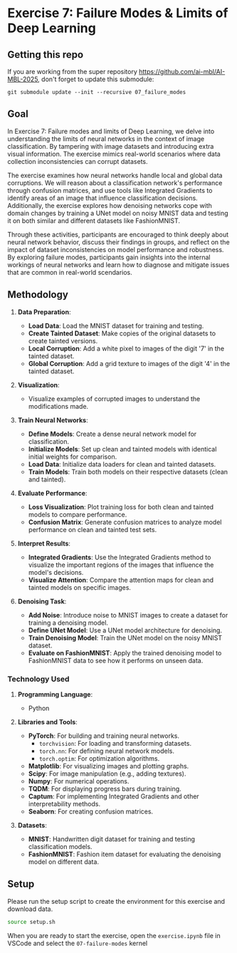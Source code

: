 # Exercise 7: Failure Modes & Limits of Deep Learning

## Getting this repo

If you are working from the super repository https://github.com/ai-mbl/AI-MBL-2025, don't forget to update this submodule:
```
git submodule update --init --recursive 07_failure_modes
```

## Goal
In Exercise 7: Failure modes and limits of Deep Learning, we delve into understanding the limits of neural networks in the context of image classification. By tampering with image datasets and introducing extra visual information. The exercise mimics real-world scenarios where data collection inconsistencies can corrupt datasets.

The exercise examines how neural networks handle local and global data corruptions. We will reason about a classification network's performance through confusion matrices, and use tools like Integrated Gradients to identify areas of an image that influence classification decisions. Additionally, the exercise explores how denoising networks cope with domain changes by training a UNet model on noisy MNIST data and testing it on both similar and different datasets like FashionMNIST. 

Through these activities, participants are encouraged to think deeply about neural network behavior, discuss their findings in groups, and reflect on the impact of dataset inconsistencies on model performance and robustness. By exploring failure modes, participants gain insights into the internal workings of neural networks and learn how to diagnose and mitigate issues that are common in real-world scendarios.


## Methodology
1. **Data Preparation**:
   - **Load Data**: Load the MNIST dataset for training and testing.
   - **Create Tainted Dataset**: Make copies of the original datasets to create tainted versions.
   - **Local Corruption**: Add a white pixel to images of the digit '7' in the tainted dataset.
   - **Global Corruption**: Add a grid texture to images of the digit '4' in the tainted dataset.

2. **Visualization**:
   - Visualize examples of corrupted images to understand the modifications made.

3. **Train Neural Networks**:
   - **Define Models**: Create a dense neural network model for classification.
   - **Initialize Models**: Set up clean and tainted models with identical initial weights for comparison.
   - **Load Data**: Initialize data loaders for clean and tainted datasets.
   - **Train Models**: Train both models on their respective datasets (clean and tainted).

4. **Evaluate Performance**:
   - **Loss Visualization**: Plot training loss for both clean and tainted models to compare performance.
   - **Confusion Matrix**: Generate confusion matrices to analyze model performance on clean and tainted test sets.

5. **Interpret Results**:
   - **Integrated Gradients**: Use the Integrated Gradients method to visualize the important regions of the images that influence the model's decisions.
   - **Visualize Attention**: Compare the attention maps for clean and tainted models on specific images.

6. **Denoising Task**:
   - **Add Noise**: Introduce noise to MNIST images to create a dataset for training a denoising model.
   - **Define UNet Model**: Use a UNet model architecture for denoising.
   - **Train Denoising Model**: Train the UNet model on the noisy MNIST dataset.
   - **Evaluate on FashionMNIST**: Apply the trained denoising model to FashionMNIST data to see how it performs on unseen data.

### Technology Used

1. **Programming Language**:
   - Python

2. **Libraries and Tools**:
   - **PyTorch**: For building and training neural networks.
     - `torchvision`: For loading and transforming datasets.
     - `torch.nn`: For defining neural network models.
     - `torch.optim`: For optimization algorithms.
   - **Matplotlib**: For visualizing images and plotting graphs.
   - **Scipy**: For image manipulation (e.g., adding textures).
   - **Numpy**: For numerical operations.
   - **TQDM**: For displaying progress bars during training.
   - **Captum**: For implementing Integrated Gradients and other interpretability methods.
   - **Seaborn**: For creating confusion matrices.

3. **Datasets**:
   - **MNIST**: Handwritten digit dataset for training and testing classification models.
   - **FashionMNIST**: Fashion item dataset for evaluating the denoising model on different data.

## Setup
Please run the setup script to create the environment for this exercise and download data.

```bash
source setup.sh
```

When you are ready to start the exercise, open the `exercise.ipynb` file in VSCode
and select the `07-failure-modes` kernel